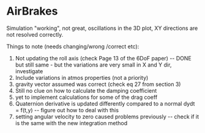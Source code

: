 # AirBrakes
Simulation "working", not great, oscillations in the 3D plot, XY directions are not resolved correctly. 

Things to note (needs changing/wrong /correct  etc):
1. Not updating the roll axis (check Page 13 of the 6DoF paper) -- DONE but still same - but the variations are very small in X and Y dir, investigate
2. Include variations in atmos properties (not a priority)
3. gravity vector assumed was correct (check eq 27 from section 3)
4. Still no clue on how to calculate the damping coefficient
5. yet to implement calculations for some of the drag coeff
6. Quaternion derivative is updated differently compared to a normal dydt = f(t,y) -- figure out how to deal with this
7. setting angular velocity to zero caused problems previously -- check if it is the same with the new integration method

